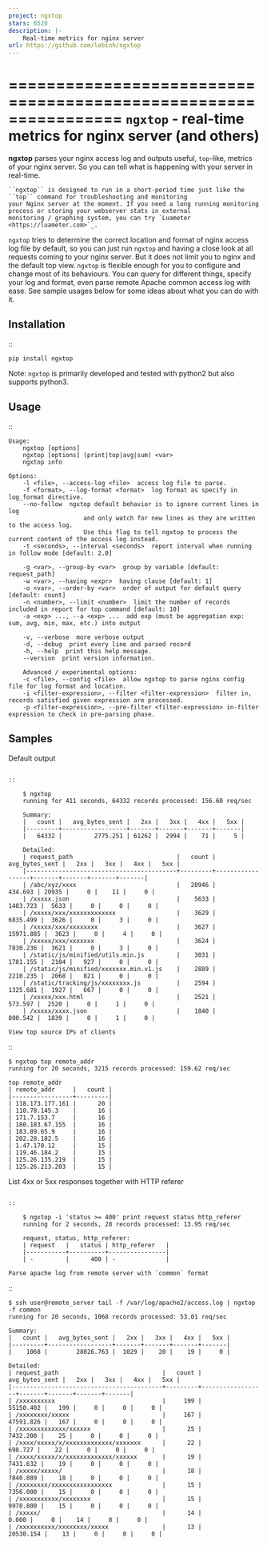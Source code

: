 ```yaml
---
project: ngxtop
stars: 6520
description: |-
    Real-time metrics for nginx server
url: https://github.com/lebinh/ngxtop
---
```


================================================================
``ngxtop`` - **real-time** metrics for nginx server (and others)
================================================================

**ngxtop** parses your nginx access log and outputs useful, ``top``-like, metrics of your nginx server.
So you can tell what is happening with your server in real-time.

    ``ngxtop`` is designed to run in a short-period time just like the ``top`` command for troubleshooting and monitoring
    your Nginx server at the moment. If you need a long running monitoring process or storing your webserver stats in external
    monitoring / graphing system, you can try `Luameter <https://luameter.com>`_.

``ngxtop`` tries to determine the correct location and format of nginx access log file by default, so you can just run
``ngxtop`` and having a close look at all requests coming to your nginx server. But it does not limit you to nginx
and the default top view. ``ngxtop`` is flexible enough for you to configure and change most of its behaviours.
You can query for different things, specify your log and format, even parse remote Apache common access log with ease.
See sample usages below for some ideas about what you can do with it.

Installation
------------

::

    pip install ngxtop


Note: ``ngxtop`` is primarily developed and tested with python2 but also supports python3.

Usage
-----

::

    Usage:
        ngxtop [options]
        ngxtop [options] (print|top|avg|sum) <var>
        ngxtop info

    Options:
        -l <file>, --access-log <file>  access log file to parse.
        -f <format>, --log-format <format>  log format as specify in log_format directive.
        --no-follow  ngxtop default behavior is to ignore current lines in log
                         and only watch for new lines as they are written to the access log.
                         Use this flag to tell ngxtop to process the current content of the access log instead.
        -t <seconds>, --interval <seconds>  report interval when running in follow mode [default: 2.0]

        -g <var>, --group-by <var>  group by variable [default: request_path]
        -w <var>, --having <expr>  having clause [default: 1]
        -o <var>, --order-by <var>  order of output for default query [default: count]
        -n <number>, --limit <number>  limit the number of records included in report for top command [default: 10]
        -a <exp> ..., --a <exp> ...  add exp (must be aggregation exp: sum, avg, min, max, etc.) into output

        -v, --verbose  more verbose output
        -d, --debug  print every line and parsed record
        -h, --help  print this help message.
        --version  print version information.

        Advanced / experimental options:
        -c <file>, --config <file>  allow ngxtop to parse nginx config file for log format and location.
        -i <filter-expression>, --filter <filter-expression>  filter in, records satisfied given expression are processed.
        -p <filter-expression>, --pre-filter <filter-expression> in-filter expression to check in pre-parsing phase.

Samples
-------

Default output
~~~~~~~~~~~~~~

::

    $ ngxtop
    running for 411 seconds, 64332 records processed: 156.60 req/sec

    Summary:
    |   count |   avg_bytes_sent |   2xx |   3xx |   4xx |   5xx |
    |---------+------------------+-------+-------+-------+-------|
    |   64332 |         2775.251 | 61262 |  2994 |    71 |     5 |

    Detailed:
    | request_path                             |   count |   avg_bytes_sent |   2xx |   3xx |   4xx |   5xx |
    |------------------------------------------+---------+------------------+-------+-------+-------+-------|
    | /abc/xyz/xxxx                            |   20946 |          434.693 | 20935 |     0 |    11 |     0 |
    | /xxxxx.json                              |    5633 |         1483.723 |  5633 |     0 |     0 |     0 |
    | /xxxxx/xxx/xxxxxxxxxxxxx                 |    3629 |         6835.499 |  3626 |     0 |     3 |     0 |
    | /xxxxx/xxx/xxxxxxxx                      |    3627 |        15971.885 |  3623 |     0 |     4 |     0 |
    | /xxxxx/xxx/xxxxxxx                       |    3624 |         7830.236 |  3621 |     0 |     3 |     0 |
    | /static/js/minified/utils.min.js         |    3031 |         1781.155 |  2104 |   927 |     0 |     0 |
    | /static/js/minified/xxxxxxx.min.v1.js    |    2889 |         2210.235 |  2068 |   821 |     0 |     0 |
    | /static/tracking/js/xxxxxxxx.js          |    2594 |         1325.681 |  1927 |   667 |     0 |     0 |
    | /xxxxx/xxx.html                          |    2521 |          573.597 |  2520 |     0 |     1 |     0 |
    | /xxxxx/xxxx.json                         |    1840 |          800.542 |  1839 |     0 |     1 |     0 |

View top source IPs of clients
~~~~~~~~~~~~~~~~~~~~~~~~~~~~~~

::

    $ ngxtop top remote_addr
    running for 20 seconds, 3215 records processed: 159.62 req/sec

    top remote_addr
    | remote_addr     |   count |
    |-----------------+---------|
    | 118.173.177.161 |      20 |
    | 110.78.145.3    |      16 |
    | 171.7.153.7     |      16 |
    | 180.183.67.155  |      16 |
    | 183.89.65.9     |      16 |
    | 202.28.182.5    |      16 |
    | 1.47.170.12     |      15 |
    | 119.46.184.2    |      15 |
    | 125.26.135.219  |      15 |
    | 125.26.213.203  |      15 |

List 4xx or 5xx responses together with HTTP referer
~~~~~~~~~~~~~~~~~~~~~~~~~~~~~~~~~~~~~~~~~~~~~~~~~~~~

::

    $ ngxtop -i 'status >= 400' print request status http_referer
    running for 2 seconds, 28 records processed: 13.95 req/sec

    request, status, http_referer:
    | request   |   status | http_referer   |
    |-----------+----------+----------------|
    | -         |      400 | -              |

Parse apache log from remote server with `common` format
~~~~~~~~~~~~~~~~~~~~~~~~~~~~~~~~~~~~~~~~~~~~~~~~~~~~~~~~

::

    $ ssh user@remote_server tail -f /var/log/apache2/access.log | ngxtop -f common
    running for 20 seconds, 1068 records processed: 53.01 req/sec

    Summary:
    |   count |   avg_bytes_sent |   2xx |   3xx |   4xx |   5xx |
    |---------+------------------+-------+-------+-------+-------|
    |    1068 |        28026.763 |  1029 |    20 |    19 |     0 |

    Detailed:
    | request_path                             |   count |   avg_bytes_sent |   2xx |   3xx |   4xx |   5xx |
    |------------------------------------------+---------+------------------+-------+-------+-------+-------|
    | /xxxxxxxxxx                              |     199 |        55150.402 |   199 |     0 |     0 |     0 |
    | /xxxxxxxx/xxxxx                          |     167 |        47591.826 |   167 |     0 |     0 |     0 |
    | /xxxxxxxxxxxxx/xxxxxx                    |      25 |         7432.200 |    25 |     0 |     0 |     0 |
    | /xxxx/xxxxx/x/xxxxxxxxxxxxx/xxxxxxx      |      22 |          698.727 |    22 |     0 |     0 |     0 |
    | /xxxx/xxxxx/x/xxxxxxxxxxxxx/xxxxxx       |      19 |         7431.632 |    19 |     0 |     0 |     0 |
    | /xxxxx/xxxxx/                            |      18 |         7840.889 |    18 |     0 |     0 |     0 |
    | /xxxxxxxx/xxxxxxxxxxxxxxxxx              |      15 |         7356.000 |    15 |     0 |     0 |     0 |
    | /xxxxxxxxxxx/xxxxxxxx                    |      15 |         9978.800 |    15 |     0 |     0 |     0 |
    | /xxxxx/                                  |      14 |            0.000 |     0 |    14 |     0 |     0 |
    | /xxxxxxxxxx/xxxxxxxx/xxxxx               |      13 |        20530.154 |    13 |     0 |     0 |     0 |


